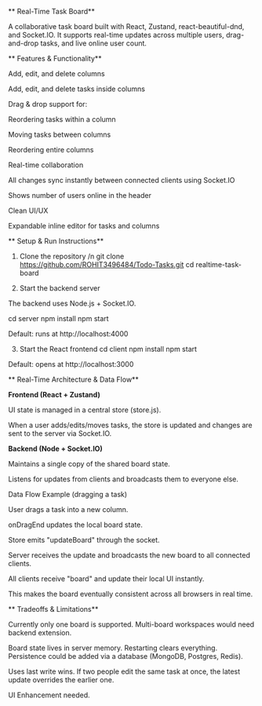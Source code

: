 ** Real-Time Task Board**

A collaborative task board built with React, Zustand, react-beautiful-dnd, and Socket.IO.
It supports real-time updates across multiple users, drag-and-drop tasks, and live online user count.

** Features & Functionality**

 Add, edit, and delete columns

 Add, edit, and delete tasks inside columns

 Drag & drop support for:

Reordering tasks within a column

Moving tasks between columns

Reordering entire columns

 Real-time collaboration

All changes sync instantly between connected clients using Socket.IO

Shows number of users online in the header

 Clean UI/UX

Expandable inline editor for tasks and columns

** Setup & Run Instructions**
1. Clone the repository /n
git clone https://github.com/ROHIT3496484/Todo-Tasks.git
cd realtime-task-board

2. Start the backend server

The backend uses Node.js + Socket.IO.

cd server
npm install
npm start


Default: runs at http://localhost:4000

3. Start the React frontend
cd client
npm install
npm start


Default: opens at http://localhost:3000

** Real-Time Architecture & Data Flow**

**Frontend (React + Zustand)**

UI state is managed in a central store (store.js).

When a user adds/edits/moves tasks, the store is updated and changes are sent to the server via Socket.IO.

**Backend (Node + Socket.IO)**

Maintains a single copy of the shared board state.

Listens for updates from clients and broadcasts them to everyone else.

Data Flow Example (dragging a task)

User drags a task into a new column.

onDragEnd updates the local board state.

Store emits "updateBoard" through the socket.

Server receives the update and broadcasts the new board to all connected clients.

All clients receive "board" and update their local UI instantly.

This makes the board eventually consistent across all browsers in real time.

** Tradeoffs & Limitations**

Currently only one board is supported. Multi-board workspaces would need backend extension.

Board state lives in server memory. Restarting clears everything. Persistence could be added via a database (MongoDB, Postgres, Redis).

Uses last write wins. If two people edit the same task at once, the latest update overrides the earlier one.

UI Enhancement needed.
